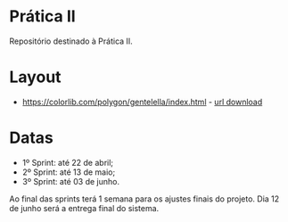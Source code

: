 # Prática II
Repositório destinado à Prática II.

# Layout
- <https://colorlib.com/polygon/gentelella/index.html> - [url download](http://www.999webtemplates.com/HAvNV)

# Datas
- 1º Sprint: até 22 de abril;
- 2º Sprint: até 13 de maio;
- 3º Sprint: até 03 de junho.

Ao final das sprints terá 1 semana para os ajustes finais do projeto. Dia 12 de junho será a entrega final do sistema.
